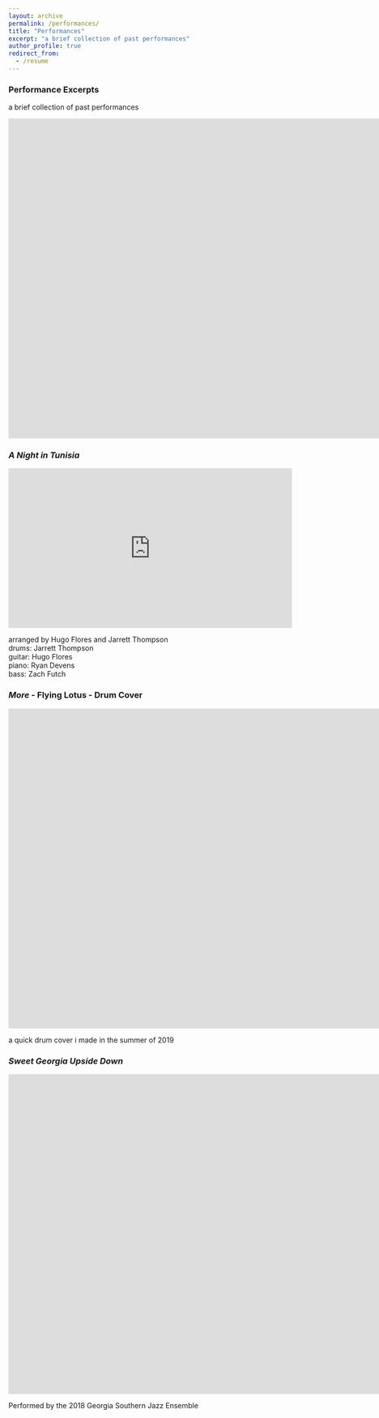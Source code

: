 ```yaml
---
layout: archive
permalink: /performances/
title: "Performances"
excerpt: "a brief collection of past performances"
author_profile: true
redirect_from:
  - /resume
---
```



### Performance Excerpts

a brief collection of past performances

<iframe width="1730" height="631" src="https://www.youtube.com/embed/AeD0BypYnl8" frameborder="0" allow="accelerometer; autoplay; clipboard-write; encrypted-media; gyroscope; picture-in-picture" allowfullscreen></iframe>


### *A Night in Tunisia* 


<iframe width="560" height="315" src="https://www.youtube.com/embed/1CHCJZ3cdZQ" frameborder="0" allow="accelerometer; autoplay; clipboard-write; encrypted-media; gyroscope; picture-in-picture" allowfullscreen></iframe>

arranged by Hugo Flores and Jarrett Thompson  
drums: Jarrett Thompson  
guitar: Hugo Flores  
piano: Ryan Devens  
bass: Zach Futch  


### *More* - Flying Lotus - Drum Cover

<iframe width="1730" height="631" src="https://www.youtube.com/embed/Y4lFz8dQAuM" frameborder="0" allow="accelerometer; autoplay; clipboard-write; encrypted-media; gyroscope; picture-in-picture" allowfullscreen></iframe>

a quick drum cover i made in the summer of 2019

### *Sweet Georgia Upside Down*


<iframe width="1730" height="631" src="https://www.youtube.com/embed/A5dsM0dlXto" frameborder="0" allow="accelerometer; autoplay; clipboard-write; encrypted-media; gyroscope; picture-in-picture" allowfullscreen></iframe>

Performed by the 2018 Georgia Southern Jazz Ensemble


<!-- useful git commands:

git init :::::: create a new repository

git add . :::::: add all the folders and subfolders to the git repository (except for those mentioned in the .gitignore file)

git commit -m  "useful message for when I find a bug" :::::: commit the current changes into the current brach

git push -u origin BRANCH :::::: push the latest commits from your local machine to the remote (github) repository for branch BRANCH

git checkout -b BRANCH :::::: create a new branch called BRANCH

git checkout BRANCH :::::: switch your codebase to an existing branch called BRANCH

git branch -a :::::: view all available branches 

git merge NEWBRANCH (over current branch)
-->

